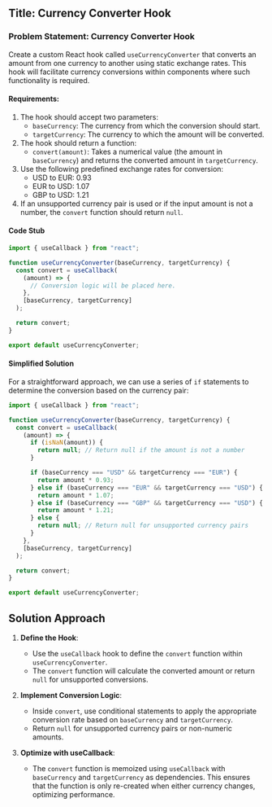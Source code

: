 ## Title: Currency Converter Hook

### Problem Statement: Currency Converter Hook

Create a custom React hook called `useCurrencyConverter` that converts an amount from one currency to another using static exchange rates. This hook will facilitate currency conversions within components where such functionality is required.

#### Requirements:

1. The hook should accept two parameters:
   - `baseCurrency`: The currency from which the conversion should start.
   - `targetCurrency`: The currency to which the amount will be converted.
2. The hook should return a function:
   - `convert(amount)`: Takes a numerical value (the amount in `baseCurrency`) and returns the converted amount in `targetCurrency`.
3. Use the following predefined exchange rates for conversion:
   - USD to EUR: 0.93
   - EUR to USD: 1.07
   - GBP to USD: 1.21
4. If an unsupported currency pair is used or if the input amount is not a number, the `convert` function should return `null`.

#### Code Stub

```jsx
import { useCallback } from "react";

function useCurrencyConverter(baseCurrency, targetCurrency) {
  const convert = useCallback(
    (amount) => {
      // Conversion logic will be placed here.
    },
    [baseCurrency, targetCurrency]
  );

  return convert;
}

export default useCurrencyConverter;
```

#### Simplified Solution

For a straightforward approach, we can use a series of `if` statements to determine the conversion based on the currency pair:

```jsx
import { useCallback } from "react";

function useCurrencyConverter(baseCurrency, targetCurrency) {
  const convert = useCallback(
    (amount) => {
      if (isNaN(amount)) {
        return null; // Return null if the amount is not a number
      }

      if (baseCurrency === "USD" && targetCurrency === "EUR") {
        return amount * 0.93;
      } else if (baseCurrency === "EUR" && targetCurrency === "USD") {
        return amount * 1.07;
      } else if (baseCurrency === "GBP" && targetCurrency === "USD") {
        return amount * 1.21;
      } else {
        return null; // Return null for unsupported currency pairs
      }
    },
    [baseCurrency, targetCurrency]
  );

  return convert;
}

export default useCurrencyConverter;
```

## Solution Approach

1. **Define the Hook**:

   - Use the `useCallback` hook to define the `convert` function within `useCurrencyConverter`.
   - The `convert` function will calculate the converted amount or return `null` for unsupported conversions.

2. **Implement Conversion Logic**:

   - Inside `convert`, use conditional statements to apply the appropriate conversion rate based on `baseCurrency` and `targetCurrency`.
   - Return `null` for unsupported currency pairs or non-numeric amounts.

3. **Optimize with useCallback**:
   - The `convert` function is memoized using `useCallback` with `baseCurrency` and `targetCurrency` as dependencies. This ensures that the function is only re-created when either currency changes, optimizing performance.

